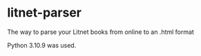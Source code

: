 # litnet-parser
The way to parse your Litnet books from online to an .html format

Python 3.10.9 was used.
